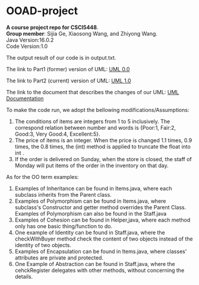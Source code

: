 # OOAD-project
**A course project repo for CSCI5448**. <br>
**Group member**: Sijia Ge, Xiaosong Wang, and Zhiyong Wang.<br>
Java Version:16.0.2 <br>
Code Version:1.0 <br>

The output result of our code is in output.txt. <br>

The link to Part1 (former) version of UML:
[UML 0.0](https://drive.google.com/file/d/1DqevxZm52xK2XGYTwmdSzqwT_yVpVpwH/view?usp=sharing)
<br>

The link to Part2 (current) version of UML:
[UML 1.0](https://drive.google.com/file/d/1VHzqbyiT67pNIZOGk6VxLyTKSjVw6SfF/view?usp=sharing)
<br>

The link to the document that describes the changes of our UML: 
[UML Documentation](https://docs.google.com/document/d/1-oRimywqX2OO93JRNCVeBiB7w9DjRaM1/edit?usp=sharing&ouid=107958256533487600087&rtpof=true&sd=true) <br>

To make the code run, we adopt the bellowing modifications/Assumptions:<br>
1. The conditions of items are integers from 1 to 5 inclusively. The correspond relation between number and words is {Poor:1, Fair:2, Good:3, Very Good:4, Excellent:5}.
2. The price of items is an integer. When the price is changed 1.1 times, 0.9 times, the 0.8 times, the (int) method is applied to truncate the float into int .
3. If the order is delivered on Sunday, when the store is closed, the staff of Monday will put items of the order in the inventory on that day.

As for the OO term examples: <br>
1. Examples of Inheritance can be found in Items.java, where each subclass inherits from the Parent class.
2. Examples of Polymorphism can be found in Items.java, where subclass's Constructor and getter method overrides the Parent Class. Examples of Polymorphism can also be found in the Staff.java
3. Examples of Cohesion can be found in Helper,java, where each method only has one basic thing/function to do.
4. One example of Identity can be found in Staff.java, where the checkWithBuyer method check the content of two objects instead of the identity of two objects.
5. Examples of Encapsulation can be found in Items.java, where classes' attributes are private and protected.
6. One Example of Abstraction can be found in Staff.java, where the cehckRegister delegates with other methods, without concerning the details.
